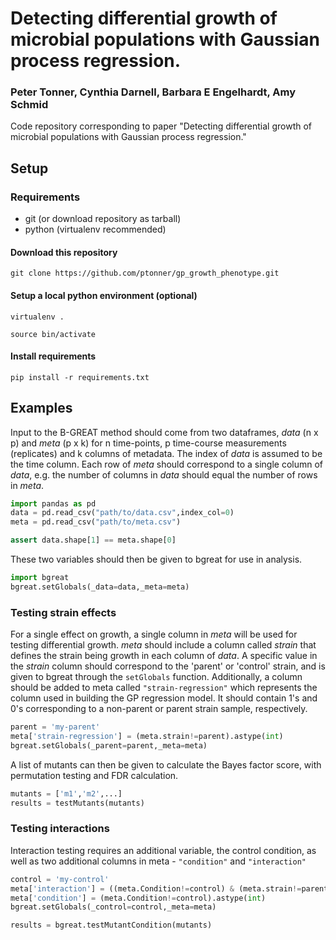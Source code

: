 # Detecting differential growth of microbial populations with Gaussian process regression.

### Peter Tonner, Cynthia Darnell, Barbara E Engelhardt, Amy Schmid

Code repository corresponding to paper "Detecting differential growth of microbial populations with Gaussian process regression."

## Setup

### Requirements

* git (or download repository as tarball)
* python (virtualenv recommended)

#### Download this repository
`git clone https://github.com/ptonner/gp_growth_phenotype.git`

#### Setup a local python environment (optional)
`virtualenv .`

`source bin/activate`

#### Install requirements
`pip install -r requirements.txt`

## Examples

Input to the B-GREAT method should come from two dataframes, *data* (n x p) and *meta* (p x k) for n time-points, p time-course measurements (replicates) and k columns of metadata. The index of *data* is assumed to be the time column. Each row of *meta* should correspond to a single column of *data*, e.g. the number of columns in *data* should equal the number of rows in *meta*. 

```python
import pandas as pd
data = pd.read_csv("path/to/data.csv",index_col=0)
meta = pd.read_csv("path/to/meta.csv")

assert data.shape[1] == meta.shape[0]
```

These two variables should then be given to bgreat for use in analysis.
```python
import bgreat
bgreat.setGlobals(_data=data,_meta=meta)
```

### Testing strain effects

For a single effect on growth, a single column in _meta_ will be used for testing differential growth. _meta_ should include a column called _strain_ that defines the strain being growth in each column of _data_. A specific value in the _strain_ column should correspond to the 'parent' or 'control' strain, and is given to bgreat through the `setGlobals` function. Additionally, a column should be added to meta called `"strain-regression"` which represents the column used in building the GP regression model. It should contain 1's and 0's corresponding to a non-parent or parent strain sample, respectively.

```python
parent = 'my-parent'
meta['strain-regression'] = (meta.strain!=parent).astype(int)
bgreat.setGlobals(_parent=parent,_meta=meta)
```

A list of mutants can then be given to calculate the Bayes factor score, with permutation testing and FDR calculation.

```python
mutants = ['m1','m2',...]
results = testMutants(mutants)
```

### Testing interactions

Interaction testing requires an additional variable, the control condition, as well as two additional columns in meta - `"condition"` and `"interaction"`

```python
control = 'my-control'
meta['interaction'] = ((meta.Condition!=control) & (meta.strain!=parent)).astype(int)
meta['condition'] = (meta.Condition!=control).astype(int)
bgreat.setGlobals(_control=control,_meta=meta)

results = bgreat.testMutantCondition(mutants)
```

